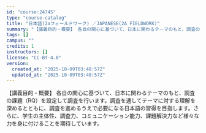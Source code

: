 ```yaml
---
id: "course:24745"
type: "course-catalog"
title: "日本語(2aフィールドワーク) ／JAPANESE(2A FIELDWORK)"
summary: "【講義目的・概要】 各自の関心に基づいて、日本に関わるテーマのもと、調査の課題（RQ）を設定して調査を行います。調査を通してテーマに対する理解を深めるとともに、調査を進めるうえで必要になる日本語の習得を目指します。さらに、学生の主体性、調査…"
tags: []
campus: ""
credits: 1
instructors: []
license: "CC-BY-4.0"
version:
  created_at: "2025-10-09T03:48:57Z"
  updated_at: "2025-10-09T03:48:57Z"
---
```

【講義目的・概要】 各自の関心に基づいて、日本に関わるテーマのもと、調査の課題（RQ）を設定して調査を行います。調査を通してテーマに対する理解を深めるとともに、調査を進めるうえで必要になる日本語の習得を目指します。さらに、学生の主体性、調査力、コミュニケーション能力、課題解決力など様々な力を身に付けることを期待しています。
